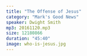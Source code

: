 ```yaml
---
title: "The Offense of Jesus"
category: "Mark's Good News"
speaker: Dwight Smith
mp3: 20161120.mp3
size: 12180866
duration: "45:40"
image: who-is-jesus.jpg
---
```

